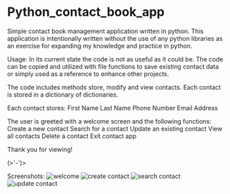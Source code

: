 # Python_contact_book_app
Simple contact book management application written in python.
This application is intentionally written without the use of any python libraries as an exercise for expanding my knowledge and practice in python.

Usage:  In its current state the code is not as useful as it could be.  The code can be copied and utilized with file functions to save existing contact data or simply used as a reference to enhance other projects.

The code includes methods store, modify and view contacts.  Each contact is stored in a dictionary of dictionaries.

Each contact stores:
First Name
Last Name
Phone Number
Email Address

The user is greeted with a welcome screen and the following functions:
Create a new contact
Search for a contact
Update an existing contact
View all contacts
Delete a contact
Exit contact app

Thank you for viewing!

(>'-')>

Screenshots:
![welcome](https://github.com/user-attachments/assets/6b4f73a1-d45d-44aa-acc4-da0f039f999f)
![create contact](https://github.com/user-attachments/assets/278d9db5-206a-4a64-bb3b-bf08c0a24bf6)
![search contact](https://github.com/user-attachments/assets/ebaca39d-cced-430d-8ce6-29fbfeb99169)
![update contact](https://github.com/user-attachments/assets/53e7430b-5dae-4dab-8cd5-5c3c21c52eaf)
